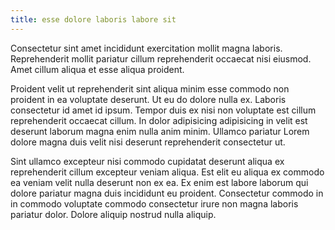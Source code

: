```yaml
---
title: esse dolore laboris labore sit
---
```


Consectetur sint amet incididunt exercitation mollit magna laboris. Reprehenderit mollit pariatur cillum reprehenderit occaecat nisi eiusmod. Amet cillum aliqua et esse aliqua proident.

Proident velit ut reprehenderit sint aliqua minim esse commodo non proident in ea voluptate deserunt. Ut eu do dolore nulla ex. Laboris consectetur id amet id ipsum. Tempor duis ex nisi non voluptate est cillum reprehenderit occaecat cillum. In dolor adipisicing adipisicing in velit est deserunt laborum magna enim nulla anim minim. Ullamco pariatur Lorem dolore magna duis velit nisi deserunt reprehenderit consectetur ut.

Sint ullamco excepteur nisi commodo cupidatat deserunt aliqua ex reprehenderit cillum excepteur veniam aliqua. Est elit eu aliqua ex commodo ea veniam velit nulla deserunt non ex ea. Ex enim est labore laborum qui dolore pariatur magna duis incididunt eu proident. Consectetur commodo in in commodo voluptate commodo consectetur irure non magna laboris pariatur dolor. Dolore aliquip nostrud nulla aliquip.